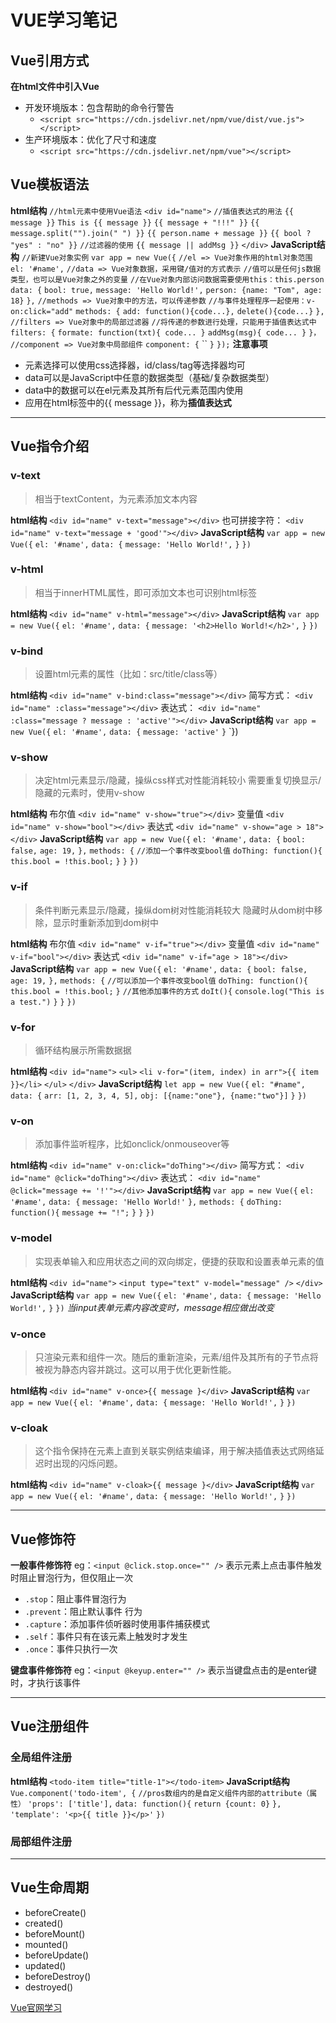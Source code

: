 # VUE学习笔记
## Vue引用方式
**在html文件中引入Vue**
- 开发环境版本：包含帮助的命令行警告
	- `<script src="https://cdn.jsdelivr.net/npm/vue/dist/vue.js"></script>` 
- 生产环境版本：优化了尺寸和速度
	- `<script src="https://cdn.jsdelivr.net/npm/vue"></script>`

## Vue模板语法
**html结构**
`//html元素中使用Vue语法`
`<div id="name">`
	`//插值表达式的用法`
	`{{ message }}`
	`This is {{ message }}`
	`{{ message + "!!!" }}`
	`{{ message.split("").join(" ") }}`
	`{{ person.name + message }}`
	`{{ bool ? "yes" : "no" }}`
	`//过滤器的使用`
	`{{ message || addMsg }}`
`</div>`
**JavaScript结构**
`//新建Vue对象实例`
`var app = new Vue({`
	`//el => Vue对象作用的html对象范围`
	`el: '#name',`
	`//data => Vue对象数据，采用键/值对的方式表示`
	`//值可以是任何js数据类型，也可以是Vue对象之外的变量`
	`//在Vue对象内部访问数据需要使用this：this.person`
	`data: {`
		`bool: true,`
		`message: 'Hello World!',`
		`person: {name: "Tom", age: 18}`
	`},`
	`//methods => Vue对象中的方法，可以传递参数`
	`//与事件处理程序一起使用：v-on:click="add"`
	`methods: {`
		`add: function(){code...},`
		`delete(){code...}`
	`},`
	`//filters => Vue对象中的局部过滤器`
	`//将传递的参数进行处理，只能用于插值表达式中`
	`filters: {`
		`formate: function(txt){ code... }`
		`addMsg(msg){ code... }`
	`}，`
	`//component => Vue对象中局部组件`
	`component: {`
		``
	`}`
`});`
**注意事项**
- 元素选择可以使用css选择器，id/class/tag等选择器均可
- data可以是JavaScript中任意的数据类型（基础/复杂数据类型）
- data中的数据可以在el元素及其所有后代元素范围内使用
- 应用在html标签中的{{ message }}，称为**插值表达式**

___
## Vue指令介绍
### v-text
>相当于textContent，为元素添加文本内容

**html结构**
`<div id="name" v-text="message"></div>`
也可拼接字符：
`<div id="name" v-text="message + 'good'"></div>`
**JavaScript结构**
`var app = new Vue({`
	`el: '#name',`
	`data: {`
		`message: 'Hello World!',`
	`}`
`})`

### v-html
>相当于innerHTML属性，即可添加文本也可识别html标签

**html结构**
`<div id="name" v-html="message"></div>`
**JavaScript结构**
`var app = new Vue({`
	`el: '#name',`
	`data: {`
		`message: '<h2>Hello World!</h2>',`
	`}`
`})`

### v-bind
> 设置html元素的属性（比如：src/title/class等）

**html结构**
`<div id="name" v-bind:class="message"></div>`
简写方式：
`<div id="name" :class="message"></div>`
表达式：
`<div id="name" :class="message ? message : 'active'"></div>`
**JavaScript结构**
`var app = new Vue({`
	`el: '#name',`
	`data: {`
		`message: 'active'`
	`}`
`})
### v-show
>决定html元素显示/隐藏，操纵css样式对性能消耗较小
>需要重复切换显示/隐藏的元素时，使用v-show

**html结构**
布尔值
`<div id="name" v-show="true"></div>`
变量值
`<div id="name" v-show="bool"></div>`
表达式
`<div id="name" v-show="age > 18"></div>`
**JavaScript结构**
`var app = new Vue({`
	`el: '#name',`
	`data: {`
		`bool: false,`
    	`age: 19,`
	`},`
	`methods: {`
		`//添加一个事件改变bool值`
		`doThing: function(){`
			`this.bool = !this.bool;`
		`}`
	`}`
`})`
### v-if
>条件判断元素显示/隐藏，操纵dom树对性能消耗较大
>隐藏时从dom树中移除，显示时重新添加到dom树中

**html结构**
布尔值
`<div id="name" v-if="true"></div>`
变量值
`<div id="name" v-if="bool"></div>`
表达式
`<div id="name" v-if="age > 18"></div>`
**JavaScript结构**
`var app = new Vue({`
	`el: '#name',`
	`data: {`
		`bool: false,`
    	`age: 19,`
	`},`
	`methods: {`
		`//可以添加一个事件改变bool值`
		`doThing: function(){`
			`this.bool = !this.bool;`
		`}`
		`//其他添加事件的方式`
		`doIt(){`
			`console.log("This is a test.")`
		`}`
	`}`
`})`

### v-for
>循环结构展示所需数据据

**html结构**
`<div id="name">`
	`<ul>`
		`<li v-for="(item, index) in arr">{{ item }}</li>`
	`</ul>`
`</div>`
**JavaScript结构**
`let app = new Vue({`
	`el: "#name",`
	`data: {`
		`arr: [1, 2, 3, 4, 5],`
		`obj: [{name:"one"}, {name:"two"}]`
	`}`
`})`
### v-on
>添加事件监听程序，比如onclick/onmouseover等

**html结构**
`<div id="name" v-on:click="doThing"></div>`
简写方式：
`<div id="name" @click="doThing"></div>`
表达式：
`<div id="name" @click="message += '!'"></div>`
**JavaScript结构**
`var app = new Vue({`
	`el: '#name',`
	`data: {`
		`message: 'Hello World!'`
	`},`
	`methods: {`
		`doThing: function(){`
			`message += "!";`
		`}`
	`}`
`})`
### v-model
>实现表单输入和应用状态之间的双向绑定，便捷的获取和设置表单元素的值

**html结构**
`<div id="name">`
	`<input type="text" v-model="message" />`
`</div>`
**JavaScript结构**
`var app = new Vue({`
	`el: '#name',`
	`data: {`
		`message: 'Hello World!',`
	`}`
`})`
*当input表单元素内容改变时，message相应做出改变*

### v-once
>只渲染元素和组件一次。随后的重新渲染，元素/组件及其所有的子节点将被视为静态内容并跳过。这可以用于优化更新性能。

**html结构**
`<div id="name" v-once>{{ message }</div>`
**JavaScript结构**
`var app = new Vue({`
	`el: '#name',`
	`data: {`
		`message: 'Hello World!',`
	`}`
`})`

### v-cloak
>这个指令保持在元素上直到关联实例结束编译，用于解决插值表达式网络延迟时出现的闪烁问题。

**html结构**
`<div id="name" v-cloak>{{ message }</div>`
**JavaScript结构**
`var app = new Vue({`
	`el: '#name',`
	`data: {`
		`message: 'Hello World!',`
	`}`
`})`

___
## Vue修饰符
**一般事件修饰符**
eg：`<input @click.stop.once="" />`
表示元素上点击事件触发时阻止冒泡行为，但仅阻止一次
- `.stop`：阻止事件冒泡行为
- `.prevent`：阻止默认事件 行为
- `.capture`：添加事件侦听器时使用事件捕获模式
- `.self`：事件只有在该元素上触发时才发生
- `.once`：事件只执行一次

**键盘事件修饰符**
eg：`<input @keyup.enter="" />`
表示当键盘点击的是enter键时，才执行该事件

___
## Vue注册组件
### 全局组件注册
**html结构**
`<todo-item title="title-1"></todo-item>`
**JavaScript结构**
`Vue.component('todo-item', {`
	`//pros数组内的是自定义组件内部的attribute（属性）`
	`'props': ['title'],`
	`data: function(){`
		`return {count: 0}`
	`},`
	`'template': '<p>{{ title }}</p>'`
`})`
### 局部组件注册

___
## Vue生命周期
- beforeCreate()
- created()
- beforeMount()
- mounted()
- beforeUpdate()
- updated()
- beforeDestroy()
- destroyed()


[Vue官网学习](https://cn.vuejs.org/v2/guide/)
